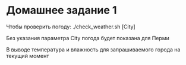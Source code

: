 # Домашнее задание 1

Чтобы проверить погоду: ./check_weather.sh [Сity]

Без указания параметра City погода будет показана для Перми

В выводе температура и влажность для запрашиваемого города на текущий момент
